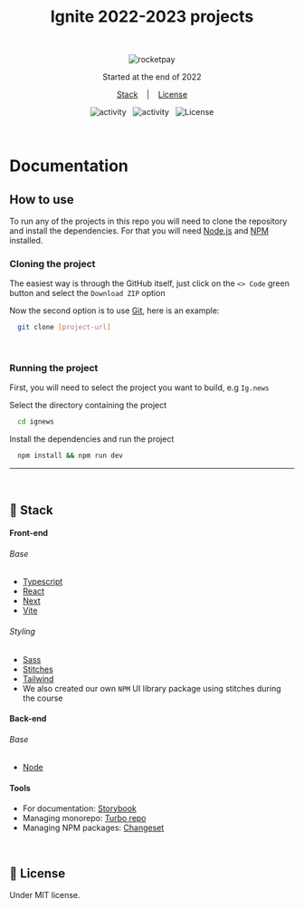 <h1 align="center"> Ignite 2022-2023 projects </h1>

<br>

<p align="center">
  <img alt="rocketpay" src="https://xesque.rocketseat.dev/platform/1654117672768.svg" />
</p>

<p align="center">
  Started at the end of 2022
</p>

<p align="center">
  <a href="#-stack">Stack</a> &nbsp;&nbsp;&nbsp;|&nbsp;&nbsp;&nbsp;
  <a href="#memo-license">License</a>
</p>

<p align="center">
  <img alt="activity" src="https://img.shields.io/github/last-commit/Nyyu/ignite-rocketseat?labelColor=121214&color=%2349AA26" />
  &nbsp;
  <img alt="activity" src="https://img.shields.io/github/commit-activity/w/Nyyu/ignite-rocketseat?labelColor=121214&color=%2349AA26" />
  &nbsp;
  <img alt="License" src="https://img.shields.io/static/v1?label=license&message=MIT&color=49AA26&labelColor=121214" />
</p>

<br/>

# Documentation

## How to use

To run any of the projects in this repo you will need to clone the repository and install the dependencies. For that you will need [Node.js](https://nodejs.org/en/) and [NPM](https://www.npmjs.com/) installed.

### Cloning the project

The easiest way is through the GitHub itself, just click on the `<> Code` green button and select the `Download ZIP` option

Now the second option is to use [Git](https://git-scm.com/), here is an example:

```bash
  git clone [project-url]
```

<br/>

### Running the project

First, you will need to select the project you want to build, e.g `Ig.news`

Select the directory containing the project

```bash
  cd ignews
```

Install the dependencies and run the project

```bash
  npm install && npm run dev
```

---

<br/>

## 🚀 Stack

#### Front-end

###### Base

- [Typescript](https://www.typescriptlang.org/)
- [React](https://reactjs.org/)
- [Next](https://nextjs.org/)
- [Vite](https://vitejs.dev/)

###### Styling

- [Sass](https://sass-lang.com)
- [Stitches](https://styled-components.com/)
- [Tailwind](https://tailwindcss.com)
- We also created our own `NPM` UI library package using stitches during the course

#### Back-end

###### Base

- [Node](https://nodejs.org/)

#### Tools

- For documentation: [Storybook](https://storybook.js.org/)
- Managing monorepo: [Turbo repo](https://turbo.build/)
- Managing NPM packages: [Changeset](https://github.com/changesets/changesets)

<br />

## :memo: License

Under MIT license.

<br>
